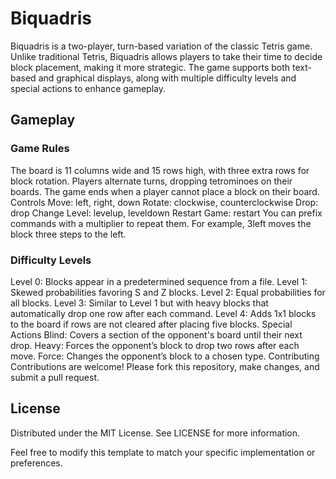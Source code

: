 # Biquadris
Biquadris is a two-player, turn-based variation of the classic Tetris game. Unlike traditional Tetris, Biquadris allows players to take their time to decide block placement, making it more strategic. The game supports both text-based and graphical displays, along with multiple difficulty levels and special actions to enhance gameplay.


## Gameplay
### Game Rules
The board is 11 columns wide and 15 rows high, with three extra rows for block rotation.
Players alternate turns, dropping tetrominoes on their boards.
The game ends when a player cannot place a block on their board.
Controls
Move: left, right, down
Rotate: clockwise, counterclockwise
Drop: drop
Change Level: levelup, leveldown
Restart Game: restart
You can prefix commands with a multiplier to repeat them. For example, 3left moves the block three steps to the left.

### Difficulty Levels
Level 0: Blocks appear in a predetermined sequence from a file.
Level 1: Skewed probabilities favoring S and Z blocks.
Level 2: Equal probabilities for all blocks.
Level 3: Similar to Level 1 but with heavy blocks that automatically drop one row after each command.
Level 4: Adds 1x1 blocks to the board if rows are not cleared after placing five blocks.
Special Actions
Blind: Covers a section of the opponent's board until their next drop.
Heavy: Forces the opponent’s block to drop two rows after each move.
Force: Changes the opponent’s block to a chosen type.
Contributing
Contributions are welcome! Please fork this repository, make changes, and submit a pull request.

## License
Distributed under the MIT License. See LICENSE for more information.

Feel free to modify this template to match your specific implementation or preferences.
